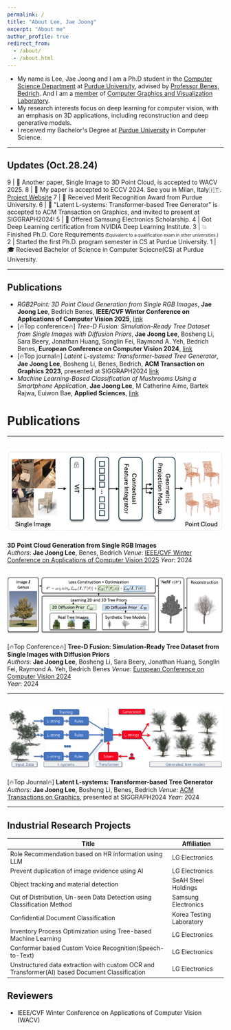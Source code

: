 ```yaml
---
permalink: /
title: "About Lee, Jae Joong"
excerpt: "About me"
author_profile: true
redirect_from:
  - /about/
  - /about.html
---
```


- My name is Lee, Jae Joong and I am a Ph.D student in the [Computer Science Department](https://www.cs.purdue.edu/) at [Purdue University](https://www.purdue.edu/), advised by [Professor Benes, Bedrich](https://www.cs.purdue.edu/homes/bbenes/). And I am a [member](https://www.cs.purdue.edu/homes/bbenes/students/) of [Computer Graphics and Visualization Laboratory](https://www.cs.purdue.edu/cgvlab/www/).
  <br/>
- My research interests focus on deep learning for computer vision, with an emphasis on 3D applications, including reconstruction and deep generative models.
  <br/>
- I received my Bachelor's Degree at [Purdue University](https://www.purdue.edu/) in Computer Science.

---

## Updates (Oct.28.24)

9 | 📜 Another paper, Single Image to 3D Point Cloud, is accepted to WACV 2025.
8 | 📜 My paper is accepted to ECCV 2024. See you in Milan, Italy🇮🇹. [Project Website](https://www.jaejoonglee.com/treedfusion/)
7 | 🎉 Received Merit Recognition Award from Purdue University.
6 | 📜 "Latent L-systems: Transformer-based Tree Generator" is accepted to ACM Transaction on Graphics, and invited to present at SIGGRAPH2024!
5 | 🎉 Offered Samsung Electronics Scholarship.
4 | Got Deep Learning certification from NVIDIA Deep Learning Institute.
3 | 💥 Finished Ph.D. Core Requirements<font size="1"> (Equivalent to a qualification exam in other universities.)</font>
2 | Started the first Ph.D. program semester in CS at Purdue University.
1 | 🎓 Recieved Bachelor of Science in Computer Sciecne(CS) at Purdue University.

---

## Publications

-  *RGB2Point: 3D Point Cloud Generation from Single RGB Images*, **Jae Joong Lee**, Bedrich Benes, **IEEE/CVF Winter Conference on Applications of Computer Vision 2025**, [link](https://www.arxiv.org/abs/2407.14979)
- [🔥Top conference🔥] *Tree-D Fusion: Simulation-Ready Tree Dataset from Single Images with Diffusion Priors*, **Jae Joong Lee**, Bosheng Li, Sara Beery, Jonathan Huang, Songlin Fei, Raymond A. Yeh, Bedrich Benes, **European Conference on Computer Vision 2024**, [link](https://www.arxiv.org/abs/2407.10330)
- [🔥Top journal🔥] *Latent L-systems: Transformer-based Tree Generator*, **Jae Joong Lee**, Bosheng Li, Benes, Bedrich, **ACM Transaction on Graphics 2023**, presented at SIGGRAPH2024 [link](https://dl.acm.org/doi/10.1145/3627101)
- *Machine Learning-Based Classification of Mushrooms Using a Smartphone Application*, **Jae Joong Lee**, M Catherine Aime, Bartek Rajwa, Euiwon Bae, **Applied Sciences**, [link](https://www.mdpi.com/2076-3417/12/22/11685)


# Publications

---

## ![RGB2Point](images/rgb2point.png)  
**3D Point Cloud Generation from Single RGB Images**  
*Authors*: **Jae Joong Lee**, Benes, Bedrich
*Venue*: [IEEE/CVF Winter Conference on Applications of Computer Vision 2025](https://www.arxiv.org/abs/2407.14979)
*Year*: 2024  

## ![Tree-D Fusion](images/treedfusion.png)  
[🔥Top Conference🔥] **Tree-D Fusion: Simulation-Ready Tree Dataset from Single Images with Diffusion Priors**  
*Authors*: **Jae Joong Lee**, Bosheng Li, Sara Beery, Jonathan Huang, Songlin Fei, Raymond A. Yeh, Bedrich Benes
*Venue*: [European Conference on Computer Vision 2024](https://www.arxiv.org/abs/2407.10330)  
*Year*: 2024  

---

## ![Latent L-systems](images/latentlsystem.png)  
[🔥Top Journal🔥] **Latent L-systems: Transformer-based Tree Generator**  
*Authors*: **Jae Joong Lee**, Bosheng Li, Benes, Bedrich
*Venue*: [ACM Transactions on Graphics](https://dl.acm.org/doi/10.1145/3627101), presented at SIGGRAPH2024
*Year*: 2024  

---

## Industrial Research Projects

| Title  | Affiliation|
| ------------- | ------------- |
| Role Recommendation based on HR information using LLM | LG Electronics|
| Prevent duplication of image evidence using AI | LG Electronics|
| Object tracking and material detection | SeAH Steel Holdings |
| Out of Distribution, Un-seen Data Detection using Classification Method  | Samsung Electronics  |
| Confidential Document Classification | Korea Testing Laboratory |
| Inventory Process Optimization using Tree-based Machine Learning | LG Electronics |
| Conformer based Custom Voice Recognition(Speech-to-Text)   | LG Electronics |
| Unstructured data extraction with custom OCR and Transformer(AI) based Document Classification | LG Electronics |


## Reviewers
- IEEE/CVF Winter Conference on Applications of Computer Vision (WACV) 

